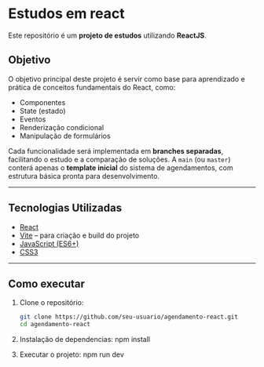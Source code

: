 # Estudos em react

Este repositório é um **projeto de estudos** utilizando **ReactJS**.

##  Objetivo

O objetivo principal deste projeto é servir como base para aprendizado e prática de conceitos fundamentais do React, como:

- Componentes
- State (estado)
- Eventos
- Renderização condicional
- Manipulação de formulários

Cada funcionalidade será implementada em **branches separadas**, facilitando o estudo e a comparação de soluções. A `main` (ou `master`) conterá apenas o **template inicial** do sistema de agendamentos, com estrutura básica pronta para desenvolvimento.

---

##  Tecnologias Utilizadas

- [React](https://reactjs.org/)
- [Vite](https://vitejs.dev/) – para criação e build do projeto
- [JavaScript (ES6+)](https://developer.mozilla.org/en-US/docs/Web/JavaScript)
- [CSS3](https://developer.mozilla.org/pt-BR/docs/Web/CSS)

---

##  Como executar

1. Clone o repositório:
   ```bash
   git clone https://github.com/seu-usuario/agendamento-react.git
   cd agendamento-react

2. Instalação de dependencias:
    npm install

3. Executar o projeto:
    npm run dev
